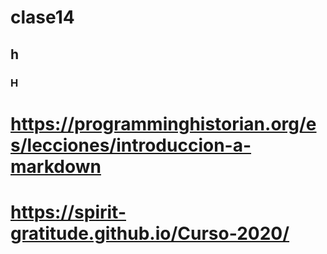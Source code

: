 # clase14
## h
### H
# https://programminghistorian.org/es/lecciones/introduccion-a-markdown
# https://spirit-gratitude.github.io/Curso-2020/